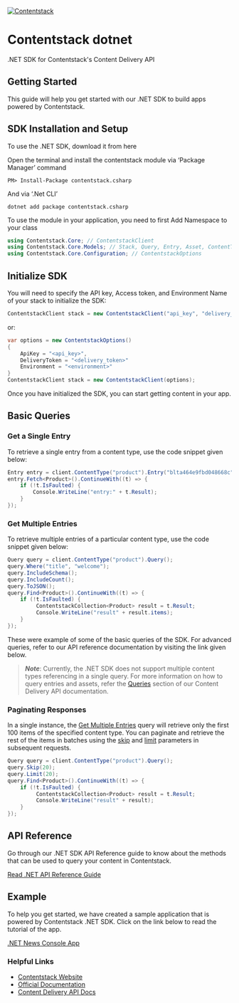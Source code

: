 [![Contentstack](https://www.contentstack.com/docs/static/images/contentstack.png)](https://www.contentstack.com/)
# Contentstack dotnet

.NET SDK for Contentstack's Content Delivery API

## Getting Started

This guide will help you get started with our .NET SDK to build apps powered by Contentstack.

## SDK Installation and Setup

To use the .NET SDK, download it from here

Open the terminal and install the contentstack module via ‘Package Manager’ command

``` console
PM> Install-Package contentstack.csharp
```
And via ‘.Net CLI’
``` console
dotnet add package contentstack.csharp
```
To use the module in your application, you need to first Add Namespace to your class

``` cs
using Contentstack.Core; // ContentstackClient 
using Contentstack.Core.Models; // Stack, Query, Entry, Asset, ContentType, ContentstackCollection
using Contentstack.Core.Configuration; // ContentstackOptions
```

## Initialize SDK

You will need to specify the API key, Access token, and Environment Name of your stack to initialize the SDK:

``` cs
ContentstackClient stack = new ContentstackClient("api_key", "delivery_token", "enviroment_name");
```
or:

``` cs
var options = new ContentstackOptions()
{
    ApiKey = "<api_key>",
    DeliveryToken = "<delivery_token>"
    Environment = "<environment>"
}
ContentstackClient stack = new ContentstackClient(options);
```

Once you have initialized the SDK, you can start getting content in your app.

## Basic Queries

### Get a Single Entry

To retrieve a single entry from a content type, use the code snippet given below:
``` cs
Entry entry = client.ContentType("product").Entry("blta464e9fbd048668c");
entry.Fetch<Product>().ContinueWith((t) => { 
    if (!t.IsFaulted) { 
        Console.WriteLine("entry:" + t.Result);  
    } 
});
```

### Get Multiple Entries

To retrieve multiple entries of a particular content type, use the code snippet given below:

``` cs
Query query = client.ContentType("product").Query(); 
query.Where("title", "welcome"); 
query.IncludeSchema(); 
query.IncludeCount(); 
query.ToJSON(); 
query.Find<Product>().ContinueWith((t) => { 
    if (!t.IsFaulted) { 
         ContentstackCollection<Product> result = t.Result; 
         Console.WriteLine("result" + result.items); 
    } 
});
```
These were example of some of the basic queries of the SDK. For advanced queries, refer to our API reference documentation by visiting the link given below.


 > ***Note***: Currently, the .NET SDK does not support multiple content types referencing in a single query. For more information on how to query entries and assets, refer the [Queries](https://www.contentstack.com/docs/developers/apis/content-delivery-api/#queries) section of our Content Delivery API documentation.

### Paginating Responses
In a single instance, the [Get Multiple Entries](https://www.contentstack.com/docs/developers/dot-net/get-started-with-dot-net-sdk/#get-multiple-entries) query will retrieve only the first 100 items of the specified content type. You can paginate and retrieve the rest of the items in batches using the [skip](https://www.contentstack.com/docs/platforms/dot-net/api-reference/api/Contentstack.Core.Models.Query.html#Contentstack_Core_Models_Query_Skip_System_Int32_) and [limit](https://www.contentstack.com/docs/platforms/dot-net/api-reference/api/Contentstack.Core.Models.Query.html#Contentstack_Core_Models_Query_Limit_System_Int32_) parameters in subsequent requests.

``` cs
Query query = client.ContentType("product").Query();
query.Skip(20);
query.Limit(20); 
query.Find<Product>().ContinueWith((t) => { 
    if (!t.IsFaulted) { 
         ContentstackCollection<Product> result = t.Result; 
         Console.WriteLine("result" + result); 
    } 
});
```
## API Reference
Go through our .NET SDK API Reference guide to know about the methods that can be used to query your content in Contentstack.

[Read .NET API Reference Guide](https://www.contentstack.com/docs/platforms/dot-net/api-reference/api/index.html)

## Example
To help you get started, we have created a sample application that is powered by Contentstack .NET SDK. Click on the link below to read the tutorial of the app.

[.NET News Console App](https://www.contentstack.com/docs/example-apps/build-a-news-app-using-contentstack-dot-net-sdk)


### Helpful Links

- [Contentstack Website](https://www.contentstack.com) 
- [Official Documentation](https://contentstack.com/docs) 
- [Content Delivery API Docs](https://contentstack.com/docs/apis/content-delivery-api/) 
